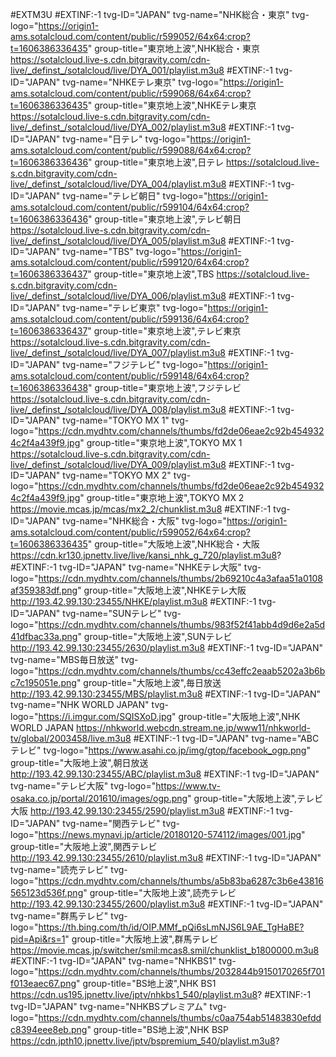 #EXTM3U 
#EXTINF:-1 tvg-ID="JAPAN" tvg-name="NHK総合・東京" tvg-logo="https://origin1-ams.sotalcloud.com/content/public/r599052/64x64:crop?t=1606386336435" group-title="東京地上波",NHK総合・東京 
https://sotalcloud.live-s.cdn.bitgravity.com/cdn-live/_definst_/sotalcloud/live/DYA_001/playlist.m3u8 
#EXTINF:-1 tvg-ID="JAPAN" tvg-name="NHKEテレ東京" tvg-logo="https://origin1-ams.sotalcloud.com/content/public/r599068/64x64:crop?t=1606386336435" group-title="東京地上波",NHKEテレ東京 
https://sotalcloud.live-s.cdn.bitgravity.com/cdn-live/_definst_/sotalcloud/live/DYA_002/playlist.m3u8 
#EXTINF:-1 tvg-ID="JAPAN" tvg-name="日テレ" tvg-logo="https://origin1-ams.sotalcloud.com/content/public/r599088/64x64:crop?t=1606386336436" group-title="東京地上波",日テレ 
https://sotalcloud.live-s.cdn.bitgravity.com/cdn-live/_definst_/sotalcloud/live/DYA_004/playlist.m3u8 
#EXTINF:-1 tvg-ID="JAPAN" tvg-name="テレビ朝日" tvg-logo="https://origin1-ams.sotalcloud.com/content/public/r599104/64x64:crop?t=1606386336436" group-title="東京地上波",テレビ朝日 
https://sotalcloud.live-s.cdn.bitgravity.com/cdn-live/_definst_/sotalcloud/live/DYA_005/playlist.m3u8 
#EXTINF:-1 tvg-ID="JAPAN" tvg-name="TBS" tvg-logo="https://origin1-ams.sotalcloud.com/content/public/r599120/64x64:crop?t=1606386336437" group-title="東京地上波",TBS 
https://sotalcloud.live-s.cdn.bitgravity.com/cdn-live/_definst_/sotalcloud/live/DYA_006/playlist.m3u8 
#EXTINF:-1 tvg-ID="JAPAN" tvg-name="テレビ東京" tvg-logo="https://origin1-ams.sotalcloud.com/content/public/r599136/64x64:crop?t=1606386336437" group-title="東京地上波",テレビ東京 
https://sotalcloud.live-s.cdn.bitgravity.com/cdn-live/_definst_/sotalcloud/live/DYA_007/playlist.m3u8 
#EXTINF:-1 tvg-ID="JAPAN" tvg-name="フジテレビ" tvg-logo="https://origin1-ams.sotalcloud.com/content/public/r599148/64x64:crop?t=1606386336438" group-title="東京地上波",フジテレビ 
https://sotalcloud.live-s.cdn.bitgravity.com/cdn-live/_definst_/sotalcloud/live/DYA_008/playlist.m3u8 
#EXTINF:-1 tvg-ID="JAPAN" tvg-name="TOKYO MX 1" tvg-logo="https://cdn.mydhtv.com/channels/thumbs/fd2de06eae2c92b4549324c2f4a439f9.jpg" group-title="東京地上波",TOKYO MX 1 
https://sotalcloud.live-s.cdn.bitgravity.com/cdn-live/_definst_/sotalcloud/live/DYA_009/playlist.m3u8 
#EXTINF:-1 tvg-ID="JAPAN" tvg-name="TOKYO MX 2" tvg-logo="https://cdn.mydhtv.com/channels/thumbs/fd2de06eae2c92b4549324c2f4a439f9.jpg" group-title="東京地上波",TOKYO MX 2 
https://movie.mcas.jp/mcas/mx2_2/chunklist.m3u8 
#EXTINF:-1 tvg-ID="JAPAN" tvg-name="NHK総合・大阪" tvg-logo="https://origin1-ams.sotalcloud.com/content/public/r599052/64x64:crop?t=1606386336435" group-title="大阪地上波",NHK総合・大阪 
https://cdn.kr130.jpnettv.live/live/kansi_nhk_g_720/playlist.m3u8? 
#EXTINF:-1 tvg-ID="JAPAN" tvg-name="NHKEテレ大阪" tvg-logo="https://cdn.mydhtv.com/channels/thumbs/2b69210c4a3afaa51a0108af359383df.png" group-title="大阪地上波",NHKEテレ大阪 
http://193.42.99.130:23455/NHKE/playlist.m3u8 
#EXTINF:-1 tvg-ID="JAPAN" tvg-name="SUNテレビ" tvg-logo="https://cdn.mydhtv.com/channels/thumbs/983f52f41abb4d9d6e2a5d41dfbac33a.png" group-title="大阪地上波",SUNテレビ 
http://193.42.99.130:23455/2630/playlist.m3u8 
#EXTINF:-1 tvg-ID="JAPAN" tvg-name="MBS毎日放送" tvg-logo="https://cdn.mydhtv.com/channels/thumbs/cc43effc2eaab5202a3b6bc7c195051e.png" group-title="大阪地上波",毎日放送 
http://193.42.99.130:23455/MBS/playlist.m3u8 
#EXTINF:-1 tvg-ID="JAPAN" tvg-name="NHK WORLD JAPAN" tvg-logo="https://i.imgur.com/SQISXoD.jpg" group-title="大阪地上波",NHK WORLD JAPAN 
https://nhkworld.webcdn.stream.ne.jp/www11/nhkworld-tv/global/2003458/live.m3u8 
#EXTINF:-1 tvg-ID="JAPAN" tvg-name="ABCテレビ" tvg-logo="https://www.asahi.co.jp/img/gtop/facebook_ogp.png" group-title="大阪地上波",朝日放送 
http://193.42.99.130:23455/ABC/playlist.m3u8 
#EXTINF:-1 tvg-ID="JAPAN" tvg-name="テレビ大阪" tvg-logo="https://www.tv-osaka.co.jp/portal/201610/images/ogp.png" group-title="大阪地上波",テレビ大阪 
http://193.42.99.130:23455/2590/playlist.m3u8 
#EXTINF:-1 tvg-ID="JAPAN" tvg-name="関西テレビ" tvg-logo="https://news.mynavi.jp/article/20180120-574112/images/001.jpg" group-title="大阪地上波",関西テレビ 
http://193.42.99.130:23455/2610/playlist.m3u8 
#EXTINF:-1 tvg-ID="JAPAN" tvg-name="読売テレビ" tvg-logo="https://cdn.mydhtv.com/channels/thumbs/a5b83ba6287c3b6e43816565123d536f.png" group-title="大阪地上波",読売テレビ 
http://193.42.99.130:23455/2600/playlist.m3u8 
#EXTINF:-1 tvg-ID="JAPAN" tvg-name="群馬テレビ" tvg-logo="https://th.bing.com/th/id/OIP.MMf_pQi6sLmNJS6L9AE_TgHaBE?pid=Api&rs=1" group-title="大阪地上波",群馬テレビ 
https://movie.mcas.jp/switcher/smil:mcas8.smil/chunklist_b1800000.m3u8 
#EXTINF:-1 tvg-ID="JAPAN" tvg-name="NHKBS1" tvg-logo="https://cdn.mydhtv.com/channels/thumbs/2032844b9150170265f701f013eaec67.png" group-title="BS地上波",NHK BS1 
https://cdn.us195.jpnettv.live/jptv/nhkbs1_540/playlist.m3u8? 
#EXTINF:-1 tvg-ID="JAPAN" tvg-name="NHKBSプレミアム" tvg-logo="https://cdn.mydhtv.com/channels/thumbs/c0aa754ab51483830efddc8394eee8eb.png" group-title="BS地上波",NHK BSP 
https://cdn.jpth10.jpnettv.live/jptv/bspremium_540/playlist.m3u8?
